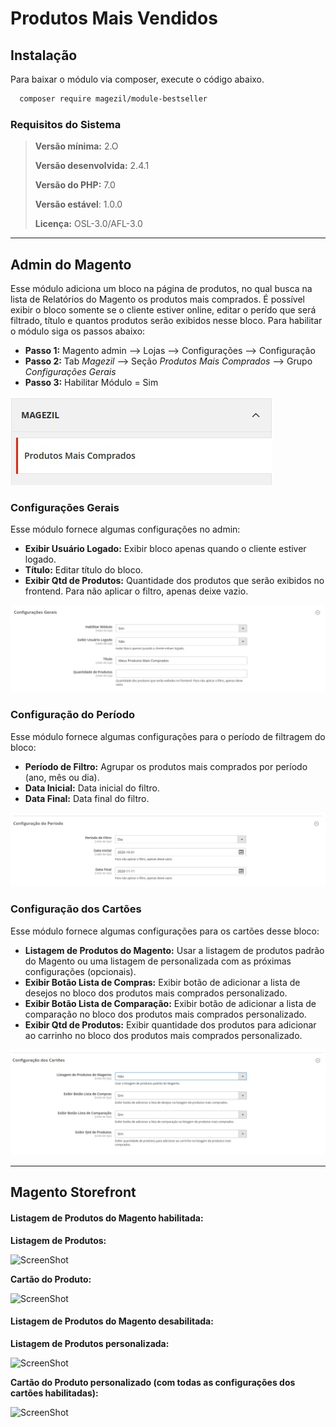 # Produtos Mais Vendidos

## Instalação

Para baixar o módulo via composer, execute o código abaixo.

```sh
  composer require magezil/module-bestseller
```

### Requisitos do Sistema

> **Versão mínima:** 2.O
>
> **Versão desenvolvida:** 2.4.1
>
> **Versão do PHP:** 7.0
>
> **Versão estável**: 1.0.0
>
> **Licença:** OSL-3.0/AFL-3.0

---

## Admin do Magento

Esse módulo adiciona um bloco na página de produtos, no qual busca na lista de Relatórios do Magento os produtos mais comprados. É possível exibir o bloco somente se o cliente estiver online, editar o perído que será filtrado, título e quantos produtos serão exibidos nesse bloco. Para habilitar o módulo siga os passos abaixo:
  - **Passo 1:** Magento admin --> Lojas --> Configurações --> Configuração
  - **Passo 2:** Tab _Magezil_ --> Seção _Produtos Mais Comprados_ --> Grupo _Configurações Gerais_
  - **Passo 3:** Habilitar Módulo = Sim

![ScreenShot](https://github.com/santanaluc94/Magezil_Bestseller/blob/master/Readme/pt_BR/img/magezil-modulo.jpg)

### Configurações Gerais

Esse módulo fornece algumas configurações no admin:
  - **Exibir Usuário Logado:** Exibir bloco apenas quando o cliente estiver logado.
  - **Título:** Editar título do bloco.
  - **Exibir Qtd de Produtos:** Quantidade dos produtos que serão exibidos no frontend. Para não aplicar o filtro, apenas deixe vazio.

![ScreenShot](https://github.com/santanaluc94/Magezil_Bestseller/blob/master/Readme/pt_BR/img/configuracoes-gerais.jpg)

### Configuração do Período

Esse módulo fornece algumas configurações para o período de filtragem do bloco:
  - **Período de Filtro:** Agrupar os produtos mais comprados por período (ano, mês ou dia).
  - **Data Inicial:** Data inicial do filtro.
  - **Data Final:** Data final do filtro.

![ScreenShot](https://github.com/santanaluc94/Magezil_Bestseller/blob/master/Readme/pt_BR/img/configuracoes-periodo.jpg)

### Configuração dos Cartões

Esse módulo fornece algumas configurações para os cartões desse bloco:
  - **Listagem de Produtos do Magento:** Usar a listagem de produtos padrão do Magento ou uma listagem de personalizada com as próximas configurações (opcionais).
  - **Exibir Botão Lista de Compras:** Exibir botão de adicionar a lista de desejos no bloco dos produtos mais comprados personalizado.
  - **Exibir Botão Lista de Comparação:** Exibir botão de adicionar a lista de comparação no bloco dos produtos mais comprados personalizado.
  - **Exibir Qtd de Produtos:** Exibir quantidade dos produtos para adicionar ao carrinho no bloco dos produtos mais comprados personalizado.

![ScreenShot](https://github.com/santanaluc94/Magezil_Bestseller/blob/master/Readme/pt_BR/img/configuracoes-cartao.jpg)

---

## Magento Storefront

#### Listagem de Produtos do Magento habilitada:

**Listagem de Produtos:**

![ScreenShot](https://github.com/santanaluc94/Magezil_Bestseller/blob/master/Readme/en_US/img/magento-listagem.jpg)

**Cartão do Produto:**

![ScreenShot](https://github.com/santanaluc94/Magezil_Bestseller/blob/master/Readme/en_US/img/magento-cartao.jpg)

#### Listagem de Produtos do Magento desabilitada:

**Listagem de Produtos personalizada:**

![ScreenShot](https://github.com/santanaluc94/Magezil_Bestseller/blob/master/Readme/en_US/img/personalizavel-listagem.jpg)

**Cartão do Produto personalizado (com todas as configurações dos cartões habilitadas):**

![ScreenShot](https://github.com/santanaluc94/Magezil_Bestseller/blob/master/Readme/en_US/img/personalizavel-cartao.jpg)
